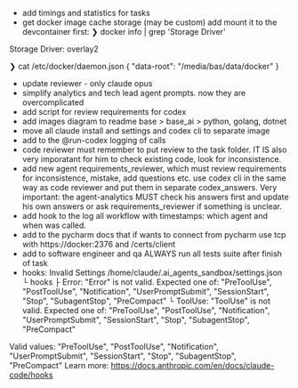 - add timings and statistics for tasks
- get docker image cache storage (may be custom) add mount it to the devcontainer
first:
❯ docker info | grep 'Storage Driver'

Storage Driver: overlay2

❯ cat /etc/docker/daemon.json
  {
  "data-root": "/media/bas/data/docker"
  }
- update reviewer - only claude opus
- simplify analytics and tech lead agent prompts. now they are overcomplicated
- add script for review requirements for codex
- add images diagram to readme base > base_ai > python, golang, dotnet
- move all claude install and settings and codex cli to separate image
- add to the @run-codex logging of calls
- code reviewer must remember to put review to the task folder. IT IS also very imporatant for him to check existing code, look for inconsistence.
- add new agent requirements_reviewer, which must review requirements for inconsistence, mistake, add questions etc. use codex cli in the same way as code reviewer and put them in separate codex_answers. Very important: the agent-analytics MUST check his answers first and update his own answers or ask requirements_reviewer if something is unclear.
- add hook to the log all workflow with timestamps: which agent and when was called.
- add to the pycharm docs that if wants to connect from pycharm use tcp with https://docker:2376 and /certs/client
- add to software engineer and qa ALWAYS run all tests suite after finish of task
- hooks:  Invalid Settings
  /home/claude/.ai_agents_sandbox/settings.json
  └ hooks
  ├ Error: "Error" is not valid. Expected one of: "PreToolUse", "PostToolUse", "Notification", "UserPromptSubmit", "SessionStart", "Stop", "SubagentStop",
  "PreCompact"
  └ ToolUse: "ToolUse" is not valid. Expected one of: "PreToolUse", "PostToolUse", "Notification", "UserPromptSubmit", "SessionStart", "Stop", "SubagentStop",
  "PreCompact"

Valid values: "PreToolUse", "PostToolUse", "Notification", "UserPromptSubmit", "SessionStart", "Stop", "SubagentStop", "PreCompact"
Learn more: https://docs.anthropic.com/en/docs/claude-code/hooks
